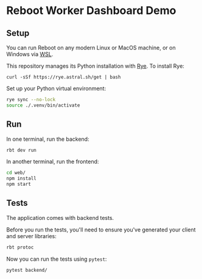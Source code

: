 # Reboot Worker Dashboard Demo

## Setup

You can run Reboot on any modern Linux or MacOS machine, or on Windows via [WSL](https://learn.microsoft.com/en-us/windows/wsl/install).

This repository manages its Python installation with [Rye](https://github.com/astral-sh/rye). To install Rye:

```
curl -sSf https://rye.astral.sh/get | bash
```

Set up your Python virtual environment:

```sh
rye sync --no-lock
source ./.venv/bin/activate
```

## Run

In one terminal, run the backend:

```sh
rbt dev run
```

In another terminal, run the frontend:

```sh
cd web/
npm install
npm start
```

## Tests

The application comes with backend tests.

Before you run the tests, you'll need to ensure you've generated your client and server libraries:

```sh
rbt protoc
```

Now you can run the tests using `pytest`:

```sh
pytest backend/
```

